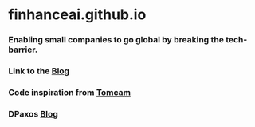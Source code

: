 # finhanceai.github.io

### Enabling small companies to go global by breaking the tech-barrier.

### Link to the [Blog](/blog/Blog.md)

### Code inspiration from [Tomcam](https://tomcam.github.io/least-github-pages/markdown-links.html)

### DPaxos [Blog](/blog/DPaxos%20eeeaa86519354b3fa6899c3c749e445c.md)